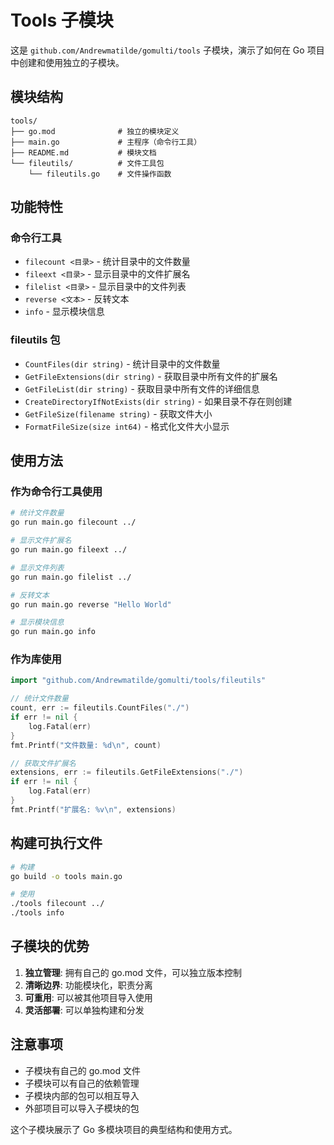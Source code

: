 # Tools 子模块

这是 `github.com/Andrewmatilde/gomulti/tools` 子模块，演示了如何在 Go 项目中创建和使用独立的子模块。

## 模块结构

```
tools/
├── go.mod              # 独立的模块定义
├── main.go             # 主程序（命令行工具）
├── README.md           # 模块文档
└── fileutils/          # 文件工具包
    └── fileutils.go    # 文件操作函数
```

## 功能特性

### 命令行工具
- `filecount <目录>` - 统计目录中的文件数量
- `fileext <目录>` - 显示目录中的文件扩展名
- `filelist <目录>` - 显示目录中的文件列表
- `reverse <文本>` - 反转文本
- `info` - 显示模块信息

### fileutils 包
- `CountFiles(dir string)` - 统计目录中的文件数量
- `GetFileExtensions(dir string)` - 获取目录中所有文件的扩展名
- `GetFileList(dir string)` - 获取目录中所有文件的详细信息
- `CreateDirectoryIfNotExists(dir string)` - 如果目录不存在则创建
- `GetFileSize(filename string)` - 获取文件大小
- `FormatFileSize(size int64)` - 格式化文件大小显示

## 使用方法

### 作为命令行工具使用

```bash
# 统计文件数量
go run main.go filecount ../

# 显示文件扩展名
go run main.go fileext ../

# 显示文件列表
go run main.go filelist ../

# 反转文本
go run main.go reverse "Hello World"

# 显示模块信息
go run main.go info
```

### 作为库使用

```go
import "github.com/Andrewmatilde/gomulti/tools/fileutils"

// 统计文件数量
count, err := fileutils.CountFiles("./")
if err != nil {
    log.Fatal(err)
}
fmt.Printf("文件数量: %d\n", count)

// 获取文件扩展名
extensions, err := fileutils.GetFileExtensions("./")
if err != nil {
    log.Fatal(err)
}
fmt.Printf("扩展名: %v\n", extensions)
```

## 构建可执行文件

```bash
# 构建
go build -o tools main.go

# 使用
./tools filecount ../
./tools info
```

## 子模块的优势

1. **独立管理**: 拥有自己的 go.mod 文件，可以独立版本控制
2. **清晰边界**: 功能模块化，职责分离
3. **可重用**: 可以被其他项目导入使用
4. **灵活部署**: 可以单独构建和分发

## 注意事项

- 子模块有自己的 go.mod 文件
- 子模块可以有自己的依赖管理
- 子模块内部的包可以相互导入
- 外部项目可以导入子模块的包

这个子模块展示了 Go 多模块项目的典型结构和使用方式。 